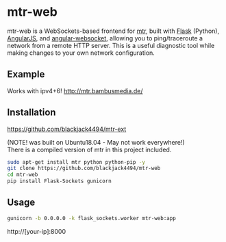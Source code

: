 # mtr-web

mtr-web is a WebSockets-based frontend for [mtr](http://www.bitwizard.nl/mtr/),
built with [Flask](http://flask.pocoo.org/) (Python),
[AngularJS](https://angularjs.org/),
and [angular-websocket](https://github.com/gdi2290/angular-websocket),
allowing you to ping/traceroute a network from a remote HTTP server. This is a
useful diagnostic tool while making changes to your own network configuration.

## Example

Works with ipv4+6!
http://mtr.bambusmedia.de/ 

## Installation
https://github.com/blackjack4494/mtr-ext  

(NOTE! was built on Ubuntu18.04 - May not work everywhere!)  
There is a compiled version of mtr in this project included.

```sh
sudo apt-get install mtr python python-pip -y
git clone https://github.com/blackjack4494/mtr-web
cd mtr-web
pip install Flask-Sockets gunicorn
```

## Usage

```sh
gunicorn -b 0.0.0.0 -k flask_sockets.worker mtr-web:app
```

http://[your-ip]:8000
